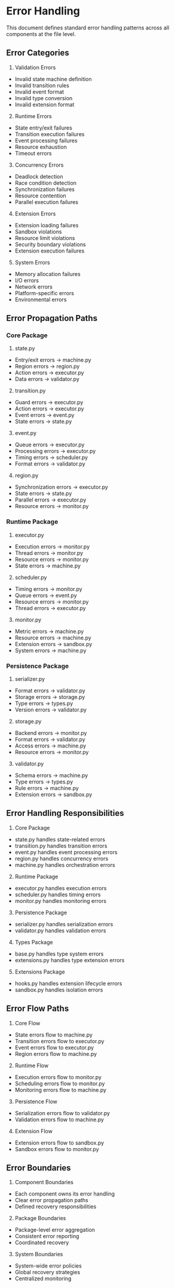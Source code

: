 # Error Handling

This document defines standard error handling patterns across all components at the file level.

## Error Categories

1. Validation Errors

- Invalid state machine definition
- Invalid transition rules
- Invalid event format
- Invalid type conversion
- Invalid extension format

2. Runtime Errors

- State entry/exit failures
- Transition execution failures
- Event processing failures
- Resource exhaustion
- Timeout errors

3. Concurrency Errors

- Deadlock detection
- Race condition detection
- Synchronization failures
- Resource contention
- Parallel execution failures

4. Extension Errors

- Extension loading failures
- Sandbox violations
- Resource limit violations
- Security boundary violations
- Extension execution failures

5. System Errors

- Memory allocation failures
- I/O errors
- Network errors
- Platform-specific errors
- Environmental errors

## Error Propagation Paths

### Core Package

1. state.py

- Entry/exit errors -> machine.py
- Region errors -> region.py
- Action errors -> executor.py
- Data errors -> validator.py

2. transition.py

- Guard errors -> executor.py
- Action errors -> executor.py
- Event errors -> event.py
- State errors -> state.py

3. event.py

- Queue errors -> executor.py
- Processing errors -> executor.py
- Timing errors -> scheduler.py
- Format errors -> validator.py

4. region.py

- Synchronization errors -> executor.py
- State errors -> state.py
- Parallel errors -> executor.py
- Resource errors -> monitor.py

### Runtime Package

1. executor.py

- Execution errors -> monitor.py
- Thread errors -> monitor.py
- Resource errors -> monitor.py
- State errors -> machine.py

2. scheduler.py

- Timing errors -> monitor.py
- Queue errors -> event.py
- Resource errors -> monitor.py
- Thread errors -> executor.py

3. monitor.py

- Metric errors -> machine.py
- Resource errors -> machine.py
- Extension errors -> sandbox.py
- System errors -> machine.py

### Persistence Package

1. serializer.py

- Format errors -> validator.py
- Storage errors -> storage.py
- Type errors -> types.py
- Version errors -> validator.py

2. storage.py

- Backend errors -> monitor.py
- Format errors -> validator.py
- Access errors -> machine.py
- Resource errors -> monitor.py

3. validator.py

- Schema errors -> machine.py
- Type errors -> types.py
- Rule errors -> machine.py
- Extension errors -> sandbox.py

## Error Handling Responsibilities

1. Core Package

- state.py handles state-related errors
- transition.py handles transition errors
- event.py handles event processing errors
- region.py handles concurrency errors
- machine.py handles orchestration errors

2. Runtime Package

- executor.py handles execution errors
- scheduler.py handles timing errors
- monitor.py handles monitoring errors

3. Persistence Package

- serializer.py handles serialization errors
- validator.py handles validation errors

4. Types Package

- base.py handles type system errors
- extensions.py handles type extension errors

5. Extensions Package

- hooks.py handles extension lifecycle errors
- sandbox.py handles isolation errors

## Error Flow Paths

1. Core Flow

- State errors flow to machine.py
- Transition errors flow to executor.py
- Event errors flow to executor.py
- Region errors flow to machine.py

2. Runtime Flow

- Execution errors flow to monitor.py
- Scheduling errors flow to monitor.py
- Monitoring errors flow to machine.py

3. Persistence Flow

- Serialization errors flow to validator.py
- Validation errors flow to machine.py

4. Extension Flow

- Extension errors flow to sandbox.py
- Sandbox errors flow to monitor.py

## Error Boundaries

1. Component Boundaries

- Each component owns its error handling
- Clear error propagation paths
- Defined recovery responsibilities

2. Package Boundaries

- Package-level error aggregation
- Consistent error reporting
- Coordinated recovery

3. System Boundaries

- System-wide error policies
- Global recovery strategies
- Centralized monitoring
